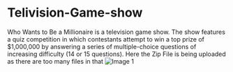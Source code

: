 # Telivision-Game-show
Who Wants to Be a Millionaire is a television game show. The show features a quiz competition in which contestants attempt to win a top prize of $1,000,000 by answering a series of multiple-choice questions of increasing difficulty (14 or 15 questions).
Here the Zip File is being uploaded as there are too many files in that 
![Image 1](https://github.com/Meghanakalam/Telivision-Game-show/assets/98293655/b7e97307-0306-406c-b5f8-49a24ac47bcd)

